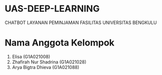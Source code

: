 # UAS-DEEP-LEARNING
CHATBOT LAYANAN PEMINJAMAN FASILITAS UNIVERSITAS BENGKULU
# Nama Anggota Kelompok 
1. Elisa (G1A021008)
2. Zhafirah Nur Shadrina (G1A021028)
3. Arya Bigtra Dhieva (G1A021088)
